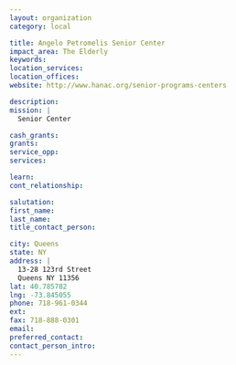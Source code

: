 ```yaml
---
layout: organization
category: local

title: Angelo Petromelis Senior Center
impact_area: The Elderly
keywords: 
location_services: 
location_offices: 
website: http://www.hanac.org/senior-programs-centers

description: 
mission: |
  Senior Center

cash_grants: 
grants: 
service_opp: 
services: 

learn: 
cont_relationship: 

salutation: 
first_name: 
last_name: 
title_contact_person: 

city: Queens
state: NY
address: |
  13-28 123rd Street    
  Queens NY 11356
lat: 40.785782
lng: -73.845055
phone: 718-961-0344
ext: 
fax: 718-888-0301
email: 
preferred_contact: 
contact_person_intro: 
---
```

